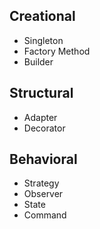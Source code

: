 ## Creational 
   * Singleton
   * Factory Method
   * Builder
## Structural
   * Adapter
   * Decorator
## Behavioral
   * Strategy
   * Observer
   * State
   * Command